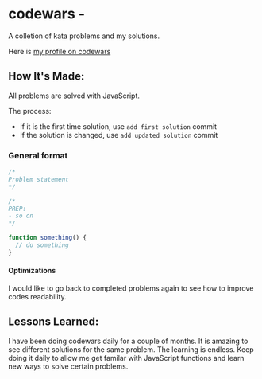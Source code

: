 # codewars -

A colletion of kata problems and my solutions. 

Here is [my profile on codewars](https://www.codewars.com/users/victoriacheng15)

## How It's Made:

All problems are solved with JavaScript.

The process:
- If it is the first time solution, use `add first solution` commit
- If the solution is changed, use `add updated solution` commit

### General format

```js
/* 
Problem statement
*/

/* 
PREP:
- so on
*/

function something() {
  // do something
}
```

#### Optimizations 

I would like to go back to completed problems again to see how to improve codes readability. 

## Lessons Learned:

I have been doing codewars daily for a couple of months. It is amazing to see different solutions for the same problem. The learning is endless. Keep doing it daily to allow me get familar with JavaScript functions and learn new ways to solve certain problems.

